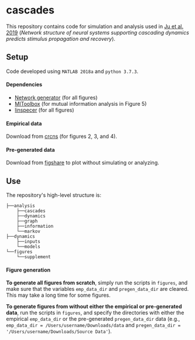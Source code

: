 # cascades
This repository contains code for simulation and analysis used in [Ju et al. 2019](https://arxiv.org/abs/1812.09361) (*Network structure of neural systems supporting cascading dynamics predicts stimulus propagation and recovery*).

## Setup
Code developed using `MATLAB 2018a` and `python 3.7.3`.

#### Dependencies
* [Network generator](https://github.com/BassettLab/network-generator) (for all figures)
* [MIToolbox](https://github.com/Craigacp/MIToolbox) (for mutual information analysis in Figure 5)
* [linspecer](https://www.mathworks.com/matlabcentral/fileexchange/42673-beautiful-and-distinguishable-line-colors-colormap) (for all figures)

#### Empirical data
Download from [crcns](http://crcns.org/data-sets/ssc/ssc-3/about-ssc-3) (for figures 2, 3, and 4).

#### Pre-generated data
Download from [figshare](https://figshare.com/s/7fde7bdbc09c7b34074a) to plot without simulating or analyzing.

## Use
The repository's high-level structure is:
```
├──analysis
    ├──cascades
    ├──dynamics
    ├──graph
    ├──information
    └──markov
├──dynamics
    ├──inputs
    └──models
└──figures
    └──supplement
```

#### Figure generation
**To generate all figures from scratch**, simply run the scripts in `figures`, and make sure that the variables `emp_data_dir` and `pregen_data_dir` are cleared. This may take a long time for some figures.

**To generate figures from without either the empirical or pre-generated data**, run the scripts in `figures`, and specify the directories with either the empirical `emp_data_dir` or the pre-generated `pregen_data_dir` data (e.g., `emp_data_dir = /Users/username/Downloads/data` and `pregen_data_dir = '/Users/username/Downloads/Source Data'`).
